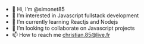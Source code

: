 - 👋 Hi, I’m @simonet85
- 👀 I’m interested in Javascript fullstack development
- 🌱 I’m currently learning Reactjs and Nodejs
- 💞️ I’m looking to collaborate on Javascript projects
- 📫 How to reach me <christian.85@live.fr>

<!---
simonet85/simonet85 is a ✨ special ✨ repository because its `README.md` (this file) appears on your GitHub profile.
You can click the Preview link to take a look at your changes.
--->
